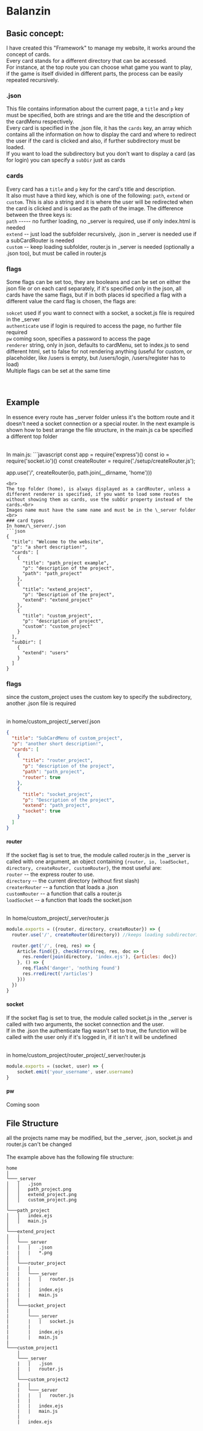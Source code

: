 # Balanzin
## Basic concept:

I have created this "Framework" to manage my website, it works around the concept of cards.<br>
Every card stands for a different directory that can be accessed.<br>
For instance, at the top route you can choose what game you want to play, if the game is itself divided in different parts, the process can be easily repeated recursively.<br>
### .json
This file contains information about the current page, a `title` and `p` key must be specified, both are strings and are the title and the description of the cardMenu respectively.<br>
Every card is specified in the .json file, it has the `cards` key, an array which contains all the information on how to display the card and where to redirect the user if the card is clicked and also, if further subdirectory must be loaded.<br>
If you want to load the subdirectory but you don't want to display a card (as for login) you can specify a `subDir` just as cards
### cards
Every card has a `title` and `p` key for the card's title and description.<br>
It also must have a third key, which is one of the following: `path`, `extend` or `custom`. This is also a string and it is where the user will be redirected when the card is clicked and is used as the path of the image. The difference between the three keys is:<br>
`path` ----- no further loading, no \_server is required, use if only index.html is needed<br>
`extend` -- just load the subfolder recursively, .json in \_server is needed use if a subCardRouter is needed<br>
`custom` -- keep loading subfolder, router.js in \_server is needed (optionally a .json too), but must be called in router.js
### flags
Some flags can be set too, they are booleans and can be set on either the json file or on each card separately, if it's specified only in the json, all cards have the same flags, but if in both places id specified a flag with a different value the card flag is chosen, the flags are:<br>

`sokcet` used if you want to connect with a socket, a socket.js file is required in the \_server<br>
`authenticate` use if login is required to access the page, no further file required<br>
`pw` coming soon, specifies a password to access the page<br>
`renderer` string, only in json, defaults to cardMenu, set to index.js to send different html, set to false for not rendering anything (useful for custom, or placeholder, like /users is empty, but /users/login, /users/register has to load)<br>
Multiple flags can be set at the same time<br>
<br>
<br>
## Example

In essence every route has \_server folder unless it's the bottom route and it doesn't need a socket connection or a special router.
In the next example is shown how to best arrange the file structure, in the main.js ca be specified a different top folder

<br>
In main.js:
```javascript
const app = require('express')()
const io = require('socket.io')()
const createRouter = require('./setup/createRouter.js');

app.use('/', createRouter(io, path.join(__dirname, 'home')))
```
<br>
The top folder (home), is always displayed as a cardRouter, unless a different renderer is specified, if you want to load some routes without showing them as cards, use the subDir property instead of the cards.<br>
Images name must have the same name and must be in the \_server folder
<br>
### card types
In home/\_server/.json
```json
{
  "title": "Welcome to the website",
  "p": "a short description!",
  "cards": [
    {
      "title": "path_project example",
      "p": "description of the project",
      "path": "path_project"
    },
    {
      "title": "extend_project",
      "p": "Description of the project",
      "extend": "extend_project"
    },
    {
      "title": "custom_project",
      "p": "description of project",
      "custom": "custom_project"
    }
  ],
  "subDir": [
    {
      "extend": "users"
    }
  ]
}
```
### flags
since the custom_project uses the custom key to specify the subdirectory, another .json file is required<br>
<br>

in home/custom_project/\_server/.json
```json
{
  "title": "SubCardMenu of custom_project",
  "p": "another short description!",
  "cards": [
    {
      "title": "router_project",
      "p": "description of the project",
      "path": "path_project",
      "router": true
    },
    {
      "title": "socket_project",
      "p": "Description of the project",
      "extend": "path_project",
      "socket": true
    }
  ]
}
```
#### router
If the socket flag is set to true, the module called router.js in the \_server is called with one argument, an object containing `{router, io, loadSocket, directory, createRouter, customRouter}`, the most useful are:<br>
`router` -- the express router to use.<br>
`directory` -- the current directory (without first slash)<br>
`createrRouter` -- a function that loads a .json<br>
`customRouter` -- a function that calls a router.js<br>
`loadSocket` -- a function that loads the socket.json<br>
<br>

In home/custom_project/\_server/router.js
```javascript
module.exports = ({router, directory, createRouter}) => {
  router.use('/', createRouter(directory)) //keeps loading subdirectories w/out cardMenu {renderer: false}

  router.get('/', (req, res) => {
    Article.find({}, checkErrors(req, res, doc => {
      res.render(join(directory, 'index.ejs'), {articles: doc})
    }, () => {
      req.flash('danger', 'nothing found')
      res.rredirect('/articles')
    }))
  })
}

```

#### socket
If the socket flag is set to true, the module called socket.js in the \_server is called with two arguments, the socket connection and the user.<br>
If in the .json the authenticate flag wasn't set to true, the function will be called with the user only if it's logged in, if it isn't it will be undefined<br>
<br>

in home/custom_project/router_project/\_server/router.js
```javascript
module.exports = (socket, user) => {
	socket.emit('your_username', user.username)
}
```
#### pw
Coming soon
<br>

## File Structure
all the projects name may be modified, but the \_server, .json, socket.js and router.js can't be changed<br>
<br>
The example above has the following file structure:
```
home
│
└───_server
│   │   .json
│   │   path_project.png
│   │   extend_project.png
│   │   custom_project.png
│   
└───path_project
│   │   index.ejs
│   │   main.js
│
└───extend_project
│   │
│   └───_server
|   |   |   .json
|   |   |   *.png
|   │
│   └───router_project
|   |   |
|   |   └───_server
|   |   |   |   router.js
|   |   |
|   |   |   index.ejs
|   |   |   main.js
|   |
│   └───socket_project
|       |
|       └───_server
|       |   |   socket.js
|       |
|       |   index.ejs
|       |   main.js
|
└───custom_project1
    │
    └───_server
    |   |   .json
    |   |   router.js
    │
    └───custom_project2
    |   |
    |   └───_server
    |   |   |   router.js
    |   |
    |   |   index.ejs
    |   |   main.js
    |
    |   index.ejs
```
